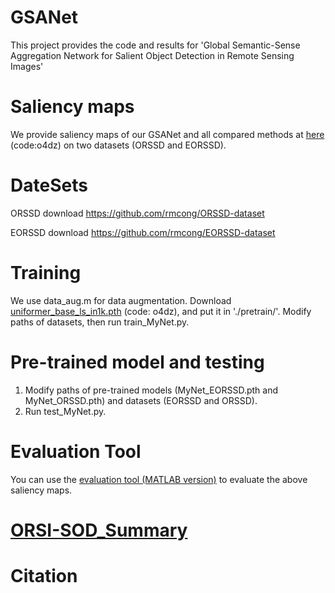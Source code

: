# GSANet
This project provides the code and results for 'Global Semantic-Sense Aggregation Network for Salient Object Detection in Remote Sensing Images'

# Saliency maps
   We provide saliency maps of our GSANet and all compared methods at [here](https://pan.baidu.com/s/1Xp8TSt1UBiaKwQrGjgJtDg?pwd=o4dz) (code:o4dz) on two datasets (ORSSD and EORSSD).
      
# DateSets
ORSSD download  https://github.com/rmcong/ORSSD-dataset

EORSSD download https://github.com/rmcong/EORSSD-dataset

# Training
   We use data_aug.m for data augmentation.
   Download [uniformer_base_ls_in1k.pth](https://pan.baidu.com/s/1Xp8TSt1UBiaKwQrGjgJtDg?pwd=o4dz) (code: o4dz), and put it in './pretrain/'. 
   Modify paths of datasets, then run train_MyNet.py.


# Pre-trained model and testing
1. Modify paths of pre-trained models (MyNet_EORSSD.pth and MyNet_ORSSD.pth) and datasets (EORSSD and ORSSD).
2. Run test_MyNet.py.


   
# Evaluation Tool
   You can use the [evaluation tool (MATLAB version)](https://github.com/MathLee/MatlabEvaluationTools) to evaluate the above saliency maps.


# [ORSI-SOD_Summary](https://github.com/MathLee/ORSI-SOD_Summary)
   
# Citation
       
                
                

